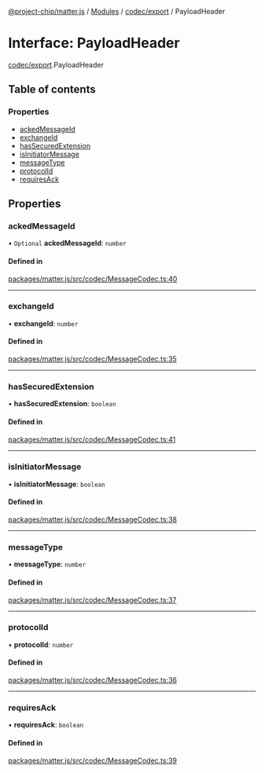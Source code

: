 [@project-chip/matter.js](../README.md) / [Modules](../modules.md) / [codec/export](../modules/codec_export.md) / PayloadHeader

# Interface: PayloadHeader

[codec/export](../modules/codec_export.md).PayloadHeader

## Table of contents

### Properties

- [ackedMessageId](codec_export.PayloadHeader.md#ackedmessageid)
- [exchangeId](codec_export.PayloadHeader.md#exchangeid)
- [hasSecuredExtension](codec_export.PayloadHeader.md#hassecuredextension)
- [isInitiatorMessage](codec_export.PayloadHeader.md#isinitiatormessage)
- [messageType](codec_export.PayloadHeader.md#messagetype)
- [protocolId](codec_export.PayloadHeader.md#protocolid)
- [requiresAck](codec_export.PayloadHeader.md#requiresack)

## Properties

### ackedMessageId

• `Optional` **ackedMessageId**: `number`

#### Defined in

[packages/matter.js/src/codec/MessageCodec.ts:40](https://github.com/project-chip/matter.js/blob/558e12c94a201592c28c7bc0743705360b3e5ca6/packages/matter.js/src/codec/MessageCodec.ts#L40)

___

### exchangeId

• **exchangeId**: `number`

#### Defined in

[packages/matter.js/src/codec/MessageCodec.ts:35](https://github.com/project-chip/matter.js/blob/558e12c94a201592c28c7bc0743705360b3e5ca6/packages/matter.js/src/codec/MessageCodec.ts#L35)

___

### hasSecuredExtension

• **hasSecuredExtension**: `boolean`

#### Defined in

[packages/matter.js/src/codec/MessageCodec.ts:41](https://github.com/project-chip/matter.js/blob/558e12c94a201592c28c7bc0743705360b3e5ca6/packages/matter.js/src/codec/MessageCodec.ts#L41)

___

### isInitiatorMessage

• **isInitiatorMessage**: `boolean`

#### Defined in

[packages/matter.js/src/codec/MessageCodec.ts:38](https://github.com/project-chip/matter.js/blob/558e12c94a201592c28c7bc0743705360b3e5ca6/packages/matter.js/src/codec/MessageCodec.ts#L38)

___

### messageType

• **messageType**: `number`

#### Defined in

[packages/matter.js/src/codec/MessageCodec.ts:37](https://github.com/project-chip/matter.js/blob/558e12c94a201592c28c7bc0743705360b3e5ca6/packages/matter.js/src/codec/MessageCodec.ts#L37)

___

### protocolId

• **protocolId**: `number`

#### Defined in

[packages/matter.js/src/codec/MessageCodec.ts:36](https://github.com/project-chip/matter.js/blob/558e12c94a201592c28c7bc0743705360b3e5ca6/packages/matter.js/src/codec/MessageCodec.ts#L36)

___

### requiresAck

• **requiresAck**: `boolean`

#### Defined in

[packages/matter.js/src/codec/MessageCodec.ts:39](https://github.com/project-chip/matter.js/blob/558e12c94a201592c28c7bc0743705360b3e5ca6/packages/matter.js/src/codec/MessageCodec.ts#L39)
